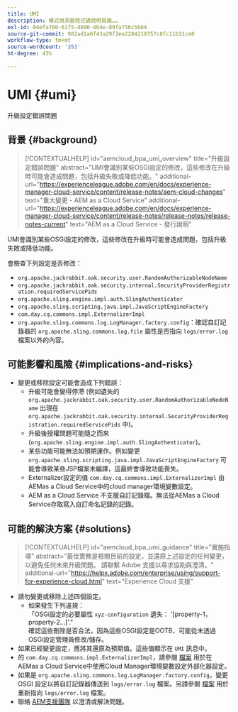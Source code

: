 ```yaml
---
title: UMI
description: 模式偵測器程式碼說明頁面……
exl-id: 04efa760-61f5-4690-8b4e-89fa756c5b64
source-git-commit: 982ad1a6f43a29f2ee2284219757c8fc11b31ce0
workflow-type: tm+mt
source-wordcount: '353'
ht-degree: 43%

---
```


# UMI {#umi}

升級設定錯誤問題

## 背景 {#background}

>[!CONTEXTUALHELP]
>id="aemcloud_bpa_umi_overview"
>title="升級設定錯誤問題"
>abstract="UMI會識別某些OSGi設定的修改，這些修改在升級時可能會造成問題，包括升級失敗或降低功能。"
>additional-url="https://experienceleague.adobe.com/en/docs/experience-manager-cloud-service/content/release-notes/aem-cloud-changes" text="重大變更 - AEM as a Cloud Service"
>additional-url="https://experienceleague.adobe.com/en/docs/experience-manager-cloud-service/content/release-notes/release-notes/release-notes-current" text="AEM as a Cloud Service - 發行說明"

UMI會識別某些OSGi設定的修改，這些修改在升級時可能會造成問題，包括升級失敗或降低功能。

會檢查下列設定是否修改：

* `org.apache.jackrabbit.oak.security.user.RandomAuthorizableNodeName`
* `org.apache.jackrabbit.oak.security.internal.SecurityProviderRegistration.requiredServicePids`
* `org.apache.sling.engine.impl.auth.SlingAuthenticator`
* `org.apache.sling.scripting.java.impl.JavaScriptEngineFactory`
* `com.day.cq.commons.impl.ExternalizerImpl`
* `org.apache.sling.commons.log.LogManager.factory.config`：確認自訂記錄器的 `org.apache.sling.commons.log.file` 屬性是否指向 `logs/error.log` 檔案以外的內容。

## 可能影響和風險 {#implications-and-risks}

* 變更或移除設定可能會造成下列錯誤：
   * 升級可能會變得停滯 (例如遺失的 `org.apache.jackrabbit.oak.security.user.RandomAuthorizableNodeName` 出現在 `org.apache.jackrabbit.oak.security.internal.SecurityProviderRegistration.requiredServicePids` 中)。
   * 升級後授權問題可能隨之而來 (`org.apache.sling.engine.impl.auth.SlingAuthenticator`)。
   * 某些功能可能無法如預期運作。例如變更 `org.apache.sling.scripting.java.impl.JavaScriptEngineFactory` 可能會導致某些JSP檔案未編譯，這最終會導致功能喪失。
   * Externalizer設定的值 `com.day.cq.commons.impl.ExternalizerImpl` 由AEMas a Cloud Service中的cloud manager環境變數設定。
   * AEM as a Cloud Service 不支援自訂記錄檔。無法從AEMas a Cloud Service存取寫入自訂命名記錄的記錄。

## 可能的解決方案 {#solutions}

>[!CONTEXTUALHELP]
>id="aemcloud_bpa_umi_guidance"
>title="實施指導"
>abstract="最佳實務是檢閱目前的設定，並還原上述設定的任何變更，以避免任何未來升級問題。 請聯繫 Adobe 支援以尋求協助與澄清。"
>additional-url="https://helpx.adobe.com/enterprise/using/support-for-experience-cloud.html" text="Experience Cloud 支援"

* 請勿變更或移除上述四個設定。
   * 如果發生下列違規：\
     「OSGi設定的必要屬性 `xyz-configuration` 遺失： &#39;[property-1，property-2...]&#39;.&quot;\
     確認這些刪除是否合法，因為這些OSGI設定是OOTB，可能從未透過OSGi設定管理員修改/儲存。
* 如果已經變更設定，應將其還原為預期值。這些值顯示在 `UMI` 訊息中。
* 的 `com.day.cq.commons.impl.ExternalizerImpl`，請參閱 [檔案](https://experienceleague.adobe.com/en/docs/experience-manager-cloud-service/content/implementing/developer-tools/externalizer) 用於在AEMas a Cloud Service中使用Cloud Manager環境變數設定外部化器設定。
* 如果是 `org.apache.sling.commons.log.LogManager.factory.config`，變更 OSGI 設定以將自訂記錄器傳送到 `logs/error.log` 檔案。另請參閱 [檔案](https://experienceleague.adobe.com/en/docs/experience-manager-learn/cloud-service/debugging/debugging-aem-as-a-cloud-service/logs) 用於重新指向 `logs/error.log` 檔案。
* 聯絡 [AEM支援團隊](https://helpx.adobe.com/enterprise/using/support-for-experience-cloud.html) 以澄清或解決問題。
